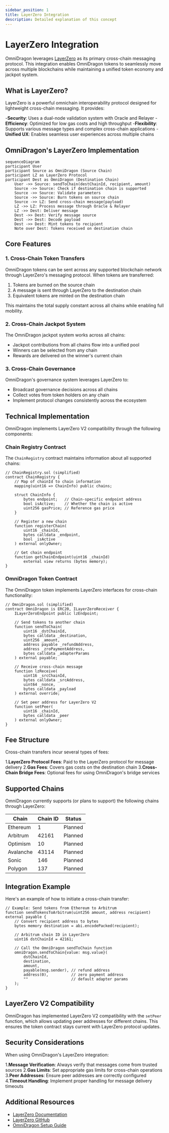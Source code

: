 ```yaml
---
sidebar_position: 1
title: LayerZero Integration
description: Detailed explanation of this concept
---
```


# LayerZero Integration

OmniDragon leverages [LayerZero](https://LayerZero.network/) as its primary cross-chain messaging protocol. This integration enables OmniDragon tokens to seamlessly move across multiple blockchains while maintaining a unified token economy and jackpot system.

## What is LayerZero?

LayerZero is a powerful omnichain interoperability protocol designed for lightweight cross-chain messaging. It provides:

-**Security**: Uses a dual-node validation system with Oracle and Relayer
-**Efficiency**: Optimized for low gas costs and high throughput
-**Flexibility**: Supports various message types and complex cross-chain applications
-**Unified UX**: Enables seamless user experiences across multiple chains

## OmniDragon's LayerZero Implementation

```mermaid
sequenceDiagram
participant User
participant Source as OmniDragon (Source Chain)
participant LZ as LayerZero Protocol
participant Dest as OmniDragon (Destination Chain)
    User ->> Source: sendToChain(destChainId, recipient, amount)
    Source ->> Source: Check if destination chain is supported
    Source ->> Source: Validate parameters
    Source ->> Source: Burn tokens on source chain
    Source ->> LZ: Send cross-chain message(payload)
    LZ ->> LZ: Process message through Oracle & Relayer
    LZ ->> Dest: Deliver message
    Dest ->> Dest: Verify message source
    Dest ->> Dest: Decode payload
    Dest ->> Dest: Mint tokens to recipient
    Note over Dest: Tokens received on destination chain
```

## Core Features

### 1. Cross-Chain Token Transfers

OmniDragon tokens can be sent across any supported blockchain network through LayerZero's messaging protocol. When tokens are transferred:

1. Tokens are burned on the source chain
2. A message is sent through LayerZero to the destination chain
3. Equivalent tokens are minted on the destination chain

This maintains the total supply constant across all chains while enabling full mobility.

### 2. Cross-Chain Jackpot System

The OmniDragon jackpot system works across all chains:

- Jackpot contributions from all chains flow into a unified pool
- Winners can be selected from any chain
- Rewards are delivered on the winner's current chain

### 3. Cross-Chain Governance

OmniDragon's governance system leverages LayerZero to:

- Broadcast governance decisions across all chains
- Collect votes from token holders on any chain
- Implement protocol changes consistently across the ecosystem

## Technical Implementation

OmniDragon implements LayerZero V2 compatibility through the following components:

### Chain Registry Contract

The `ChainRegistry` contract maintains information about all supported chains:

```solidity
// ChainRegistry.sol (simplified)
contract ChainRegistry {
    // Map of chainId to chain information
    mapping(uint16 => ChainInfo) public chains;
    
    struct ChainInfo {
        bytes endpoint;   // Chain-specific endpoint address
        bool isActive;    // Whether the chain is active
        uint256 gasPrice; // Reference gas price
    }
    
    // Register a new chain
    function registerChain(
        uint16 _chainId,
        bytes calldata _endpoint,
        bool _isActive
    ) external onlyOwner;
    
    // Get chain endpoint
    function getChainEndpoint(uint16 _chainId) 
        external view returns (bytes memory);
}
```

### OmniDragon Token Contract

The OmniDragon token implements LayerZero interfaces for cross-chain functionality:

```solidity
// OmniDragon.sol (simplified)
contract OmniDragon is ERC20, ILayerZeroReceiver {
    ILayerZeroEndpoint public lzEndpoint;
    
    // Send tokens to another chain
    function sendToChain(
        uint16 _dstChainId,
        bytes calldata _destination,
        uint256 _amount,
        address payable _refundAddress,
        address _zroPaymentAddress,
        bytes calldata _adapterParams
    ) external payable;
    
    // Receive cross-chain message
    function lzReceive(
        uint16 _srcChainId,
        bytes calldata _srcAddress,
        uint64 _nonce,
        bytes calldata _payload
    ) external override;
    
    // Set peer address for LayerZero V2
    function setPeer(
        uint16 _chainId,
        bytes calldata _peer
    ) external onlyOwner;
}
```

## Fee Structure

Cross-chain transfers incur several types of fees:

1.**LayerZero Protocol Fees**: Paid to the LayerZero protocol for message delivery
2.**Gas Fees**: Covers gas costs on the destination chain
3.**Cross-Chain Bridge Fees**: Optional fees for using OmniDragon's bridge services

## Supported Chains

OmniDragon currently supports (or plans to support) the following chains through LayerZero:

| Chain | Chain ID | Status |
|-------|----------|--------|
| Ethereum | 1 | Planned |
| Arbitrum | 42161 | Planned |
| Optimism | 10 | Planned |
| Avalanche | 43114 | Planned |
| Sonic | 146 | Planned |
| Polygon | 137 | Planned |

## Integration Example

Here's an example of how to initiate a cross-chain transfer:

```solidity
// Example: Send tokens from Ethereum to Arbitrum
function sendTokensToArbitrum(uint256 amount, address recipient) external payable {
    // Convert recipient address to bytes
    bytes memory destination = abi.encodePacked(recipient);
    
    // Arbitrum chain ID in LayerZero
    uint16 dstChainId = 42161;
    
    // Call the OmniDragon sendToChain function
    omniDragon.sendToChain{value: msg.value}(
        dstChainId,
        destination,
        amount,
        payable(msg.sender), // refund address
        address(0),          // zero payment address
        ""                   // default adapter params
    );
}
```

## LayerZero V2 Compatibility

OmniDragon has implemented LayerZero V2 compatibility with the `setPeer` function, which allows updating peer addresses for different chains. This ensures the token contract stays current with LayerZero protocol updates.

## Security Considerations

When using OmniDragon's LayerZero integration:

1.**Message Verification**: Always verify that messages come from trusted sources
2.**Gas Limits**: Set appropriate gas limits for cross-chain operations
3.**Peer Addresses**: Ensure peer addresses are correctly configured
4.**Timeout Handling**: Implement proper handling for message delivery timeouts

## Additional Resources

- [LayerZero Documentation](https://docs.LayerZero.network/)
- [LayerZero GitHub](https://github.com/LayerZero-Labs)
- [OmniDragon Setup Guide](/partner/integrations/layerzero/setup)
